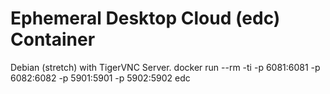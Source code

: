 # Ephemeral Desktop Cloud (edc) Container
Debian (stretch) with TigerVNC Server.
docker run --rm -ti -p 6081:6081 -p 6082:6082 -p 5901:5901 -p 5902:5902 edc

